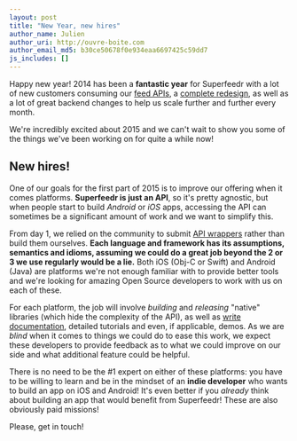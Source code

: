 ```yaml
---
layout: post
title: "New Year, new hires"
author_name: Julien
author_uri: http://ouvre-boite.com
author_email_md5: b30ce50678f0e934eaa6697425c59dd7
js_includes: []
---
```


Happy new year! 2014 has been a **fantastic year** for Superfeedr with a lot of new customers consuming our [feed APIs](https://superfeedr.com/subscriber), a [complete redesign](http://blog.superfeedr.com/new-design/), as well as a lot of great backend changes to help us scale further and further every month. 

We're incredibly excited about 2015 and we can't wait to show you some of the things we've been working on for quite a while now!

## New hires!

One of our goals for the first part of 2015 is to improve our offering when it comes platforms. **Superfeedr is just an API**, so it's pretty agnostic, but when people start to build *Android* or *iOS* apps, accessing the API can sometimes be a significant amount of work and we want to simplify this.

From day 1, we relied on the community to submit [API wrappers](https://github.com/superfeedr/) rather than build them ourselves. **Each language and framework has its assumptions, semantics and idioms, assuming we could do a great job beyond the 2 or 3 we use regularly would be a lie.** Both iOS (Obj-C or Swift) and Android (Java) are platforms we're not enough familiar with to provide better tools and we're looking for amazing Open Source developers to work with us on each of these.

For each platform, the job will involve *building* and *releasing* "native" libraries (which hide the complexity of the API), as well as [write documentation](http://documentation.superfeedr.com/), detailed tutorials and even, if applicable, demos. As we are *blind* when it comes to things we could do to ease this work, we expect these developers to provide feedback as to what we could improve on our side and what additional feature could be helpful.

There is no need to be the #1 expert on either of these platforms: you have to be willing to learn and be in the mindset of an **indie developer** who wants to build an app on iOS and Android! It's even better if you *already* think about building an app that would benefit from Superfeedr! These are also obviously paid missions!

Please, get in touch!

